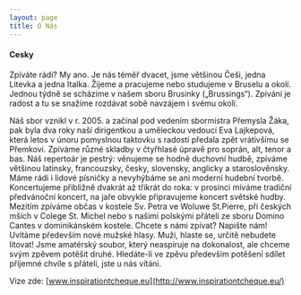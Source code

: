 ```yaml
---
layout: page
title: O Nás
---
```



<h4>Cesky</h4>
<!-- <p class="message"></p> -->

Zpíváte rádi? My ano. Je nás téměř dvacet, jsme většinou Češi, jedna Litevka a jedna Italka. Žijeme a pracujeme nebo studujeme v Bruselu a okolí. Jednou týdně se scházíme v našem sboru Brusinky („Brussings“). Zpívání je radost a tu se snažíme rozdávat sobě navzájem i svému okolí.

Náš sbor vznikl v r. 2005. a začínal pod vedením sbormistra Přemysla Žáka, pak byla dva roky naší dirigentkou a uměleckou vedoucí Eva Lajkepová, která letos v únoru pomyslnou taktovku s radostí předala zpět vrátivšímu se Přemkovi. Zpíváme různé skladby v čtyřhlasé úpravě pro soprán, alt, tenor a bas. Náš repertoár je pestrý: věnujeme se hodně duchovní hudbě, zpíváme většinou latinsky, francouzsky, česky, slovensky, anglicky a staroslověnsky. Máme rádi i lidové písničky a nevyhýbáme se ani moderní hudební tvorbě.
Koncertujeme přibližně dvakrát až třikrát do roka: v prosinci míváme tradiční předvánoční koncert, na jaře obvykle připravujeme koncert světské hudby. Mezitím zpíváme občas v kostele Sv. Petra ve Woluwe St.Pierre, při českých mších v Colege St. Michel nebo s našimi polskými přáteli ze sboru Domino Cantes v dominikánském kostele.
Chcete s námi zpívat? Napište nám! Uvítáme především nové mužské hlasy. Muži, hlaste se, určitě nebudete litovat! Jsme amatérský soubor, který neaspiruje na dokonalost, ale chceme svým zpěvem potěšit druhé. Hledáte-li ve zpěvu především potěšení sdílet příjemné chvíle s přáteli, jste u nás vítáni.

Vize zde: [www.inspirationtcheque.eu](http://www.inspirationtcheque.eu/)
